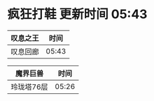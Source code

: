 # 疯狂打鞋 更新时间 05:43

| 叹息之王   | 时间    |
|--------|-------|
| 叹息回廊 | 05:43 |

| 魔界巨兽   | 时间    |
|--------|-------|
| 玲珑塔76层 | 05:26 |